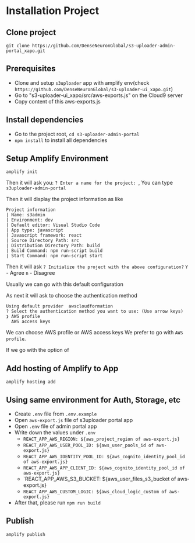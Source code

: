 # Installation Project

## Clone project
`git clone https://github.com/DenseNeuronGlobal/s3-uploader-admin-portal_xapo.git`

## Prerequisites
- Clone and setup `s3uploader` app with amplify env(check `https://github.com/DenseNeuronGlobal/s3-uploader-ui_xapo.git`)
- Go to "s3-uploader-ui_xapo/src/aws-exports.js" on the Cloud9 server
- Copy content of this aws-exports.js

## Install dependencies
- Go to the project root, `cd s3-uploader-admin-portal`
- `npm install` to install all dependencies

## Setup Amplify Environment
`amplify init`

Then it will ask you:
`? Enter a name for the project: `, You can type `s3uploader-admin-portal`

Then it will display the project information as like
```
Project information
| Name: s3admin
| Environment: dev
| Default editor: Visual Studio Code
| App type: javascript
| Javascript framework: react
| Source Directory Path: src
| Distribution Directory Path: build
| Build Command: npm run-script build
| Start Command: npm run-script start
```

Then it will ask `? Initialize the project with the above configuration?`
`Y` - Agree
`n` - Disagree

Usually we can go with this default configuration


As next it will ask to choose the authentication method
```
Using default provider  awscloudformation
? Select the authentication method you want to use: (Use arrow keys)
❯ AWS profile 
  AWS access keys 
```

We can choose AWS profile or AWS access keys
We prefer to go with `AWS profile`.

If we go with the option of 

## Add hosting of Amplify to App
`amplify hosting add`

## Using same environment for Auth, Storage, etc
- Create `.env` file from `.env.example`
- Open `aws-export.js` file of s3uploader portal app
- Open `.env` file of admin portal app
- Write down the values under `.env`
  - `REACT_APP_AWS_REGION: ${aws_project_region of aws-export.js}`
  - `REACT_APP_AWS_USER_POOL_ID: ${aws_user_pools_id of aws-export.js}`
  - `REACT_APP_AWS_IDENTITY_POOL_ID: ${aws_cognito_identity_pool_id of aws-export.js}`
  - `REACT_APP_AWS_APP_CLIENT_ID: ${aws_cognito_identity_pool_id of aws-export.js}`
  - `REACT_APP_AWS_S3_BUCKET: ${aws_user_files_s3_bucket of aws-export.js}
  - `REACT_APP_AWS_CUSTOM_LOGIC: ${aws_cloud_logic_custom of aws-export.js}`
- After that, please run `npm run build`

## Publish
`amplify publish`
